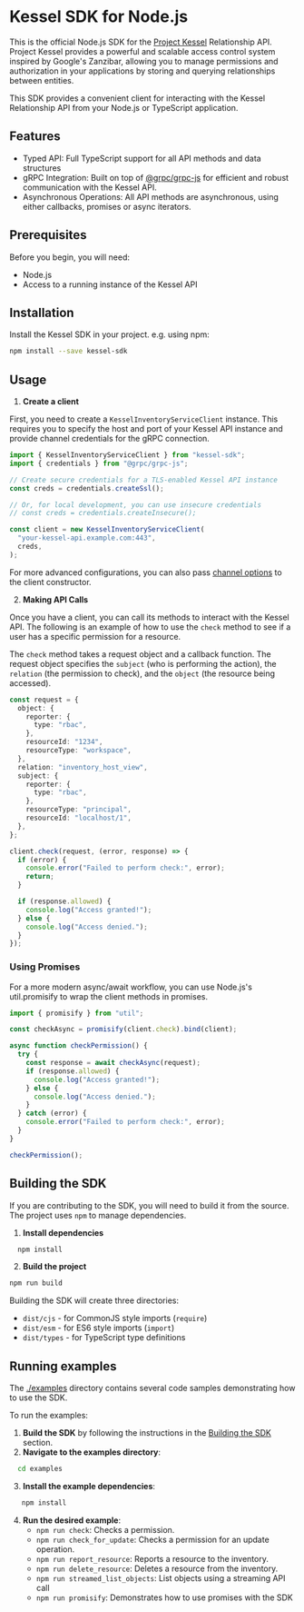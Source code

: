 # Kessel SDK for Node.js

This is the official Node.js SDK for the [Project Kessel](https://github.com/project-kessel) Relationship API.
Project Kessel provides a powerful and scalable access control system inspired by Google's Zanzibar, allowing you to manage
permissions and authorization in your applications by storing and querying relationships between entities.

This SDK provides a convenient client for interacting with the Kessel Relationship API from your Node.js or
TypeScript application.

## Features

- Typed API: Full TypeScript support for all API methods and data structures
- gRPC Integration: Built on top of [@grpc/grpc-js](https://github.com/grpc/grpc-node/tree/master/packages/grpc-js)
  for efficient and robust communication with the Kessel API.
- Asynchronous Operations: All API methods are asynchronous, using either callbacks, promises or async iterators.

## Prerequisites

Before you begin, you will need:

- Node.js
- Access to a running instance of the Kessel API

## Installation

Install the Kessel SDK in your project. e.g. using npm:

```bash
npm install --save kessel-sdk
```

## Usage

1. **Create a client**

First, you need to create a `KesselInventoryServiceClient` instance. This requires you to specify the host and port
of your Kessel API instance and provide channel credentials for the gRPC connection.

```typescript
import { KesselInventoryServiceClient } from "kessel-sdk";
import { credentials } from "@grpc/grpc-js";

// Create secure credentials for a TLS-enabled Kessel API instance
const creds = credentials.createSsl();

// Or, for local development, you can use insecure credentials
// const creds = credentials.createInsecure();

const client = new KesselInventoryServiceClient(
  "your-kessel-api.example.com:443",
  creds,
);
```

For more advanced configurations, you can also pass [channel options](https://www.npmjs.com/package/@grpc/grpc-js#supported-channel-options)
to the client constructor.

2. **Making API Calls**

Once you have a client, you can call its methods to interact with the Kessel API. The following is an example of how to
use the `check` method to see if a user has a specific permission for a resource.

The `check` method takes a request object and a callback function. The request object specifies the `subject`
(who is performing the action), the `relation` (the permission to check), and the `object` (the resource being accessed).

```typescript
const request = {
  object: {
    reporter: {
      type: "rbac",
    },
    resourceId: "1234",
    resourceType: "workspace",
  },
  relation: "inventory_host_view",
  subject: {
    reporter: {
      type: "rbac",
    },
    resourceType: "principal",
    resourceId: "localhost/1",
  },
};

client.check(request, (error, response) => {
  if (error) {
    console.error("Failed to perform check:", error);
    return;
  }

  if (response.allowed) {
    console.log("Access granted!");
  } else {
    console.log("Access denied.");
  }
});
```

### Using Promises

For a more modern async/await workflow, you can use Node.js's util.promisify to wrap the client methods in promises.

```typescript
import { promisify } from "util";

const checkAsync = promisify(client.check).bind(client);

async function checkPermission() {
  try {
    const response = await checkAsync(request);
    if (response.allowed) {
      console.log("Access granted!");
    } else {
      console.log("Access denied.");
    }
  } catch (error) {
    console.error("Failed to perform check:", error);
  }
}

checkPermission();
```

## Building the SDK

If you are contributing to the SDK, you will need to build it from the source. The project uses `npm` to manage dependencies.

1. **Install dependencies**

```bash
  npm install
```

2. **Build the project**

```bash
npm run build
```

Building the SDK will create three directories:

- `dist/cjs` - for CommonJS style imports (`require`)
- `dist/esm` - for ES6 style imports (`import`)
- `dist/types` - for TypeScript type definitions

## Running examples

The [./examples](./examples) directory contains several code samples demonstrating how to use the SDK.

To run the examples:

1. **Build the SDK** by following the instructions in the [Building the SDK](#building-the-sdk) section.
2. **Navigate to the examples directory**:

```bash
  cd examples
```

3. **Install the example dependencies**:

```bash
   npm install
```

4. **Run the desired example**:
   - `npm run check`: Checks a permission.
   - `npm run check_for_update`: Checks a permission for an update operation.
   - `npm run report_resource`: Reports a resource to the inventory.
   - `npm run delete_resource`: Deletes a resource from the inventory.
   - `npm run streamed_list_objects`: List objects using a streaming API call
   - `npm run promisify`: Demonstrates how to use promises with the SDK
